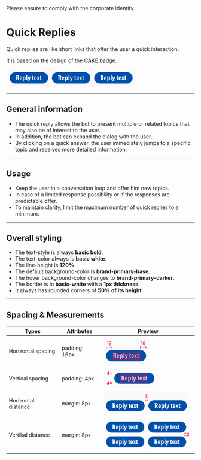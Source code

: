 <AlertInfo alertHeadline="Modifiable">
Please ensure to comply with the corporate identity.
</AlertInfo>

# Quick Replies

Quick replies are like short links that offer the user a quick interaction.

It is based on the design of the [CAKE badge](../../../Typography.md).

![Quick Replies](assets/examples/quick-replies@1x.png)

---

## General information

- The quick reply allows the bot to present multiple or related topics that may also be of interest to the user.
- In addition, the bot can expand the dialog with the user.
- By clicking on a quick answer, the user immediately jumps to a specific topic and receives more detailed information.

---

## Usage

- Keep the user in a conversation loop and offer him new topics.
- In case of a limited response possibility or if the responses are predictable offer.
- To maintain clarity, limit the maximum number of quick replies to a minimum.

---

## Overall styling

- The text-style is always **basic bold**.
- The text-color always is **basic white**.
- The line-height is **120%**.
- The default background-color is **brand-primary-base**.
- The hover background-color changes to **brand-primary-darker**.
- The border is in **basic-white** with a **1px thickness**.
- It always has rounded corners of **50% of its height**.

---

## Spacing & Measurements

| Types | Attributes | Preview |
|---|---|---|
| Horizontal spacing | padding: 16px | ![horizontal-spacing](assets/measurements/horizontal-spacing@1x.png) |
| Vertical spacing | padding: 4px | ![vertical-spacing](assets/measurements/vertical-spacing@1x.png) |
| Horizontal distance | margin: 8px | ![distance](assets/measurements/horizontal-distance@1x.png) |
| Vertikal distance | margin: 8px | ![distance](assets/measurements/vertical-distance@1x.png) |
